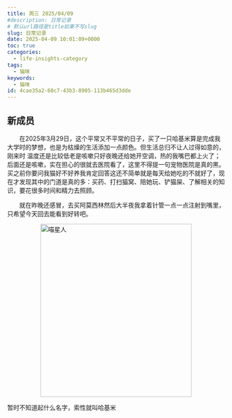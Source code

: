 ```yaml
---
title: 周三 2025/04/09 
#description: 日常记录
# 默认url路径是title如果不写slug
slug: 日常记录
date: 2025-04-09 10:01:09+0000
toc: true
categories:
  - life-insights-category
tags:
  - 猫咪
keywords:
  - 猫咪
id: 4cae35a2-60c7-43b3-8905-113b465d3dde
---
```


## 新成员

<p style="text-indent:2em;">
在2025年3月29日，这个平常又不平常的日子，买了一只哈基米算是完成我大学时的梦想，也是为枯燥的生活添加一点颜色。但生活总归不让人过得如意的，刚来时
温度还是比较低老是咳嗽只好夜晚还给她开空调，热的我嘴巴都上火了；后面还是咳嗽，实在担心的很就去医院看了，这里不得提一句宠物医院是真的黑。
买之前你要问我猫好不好养我肯定回答这还不简单就是每天给她吃的不就好了，现在才发现其中的门道是真的多：买药、打扫猫窝、陪她玩、铲猫屎、了解相关的知识，要花很多时间和精力去照顾。
</p>
<p style="text-indent:2em;">
就在昨晚还感冒，去买阿莫西林然后大半夜我拿着针管一点一点注射到嘴里，只希望今天回去能看到好转吧。
</p>

<img src="/img/life/article/cat.jpg" style="height: 400px;width:350px; display: block; margin: 0 auto;" alt="喵星人">

暂时不知道起什么名字，索性就叫哈基米
